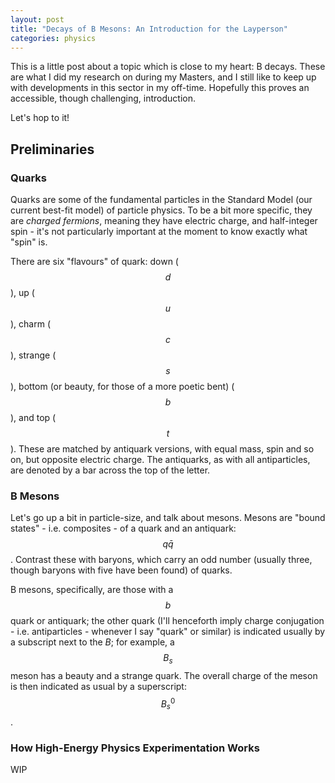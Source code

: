 ```yaml
---
layout: post
title: "Decays of B Mesons: An Introduction for the Layperson"
categories: physics
---
```


This is a little post about a topic which is close to my heart: B decays. These are what I did my research on during my Masters, and I still like to keep up with developments in this sector in my off-time. Hopefully this proves an accessible, though challenging, introduction.

Let's hop to it!

## Preliminaries

### Quarks

Quarks are some of the fundamental particles in the Standard Model (our current best-fit model) of particle physics. To be a bit more specific, they are _charged fermions_, meaning they have electric charge, and half-integer spin - it's not particularly important at the moment to know exactly what "spin" is.

There are six "flavours" of quark: down ($$d$$), up ($$u$$), charm ($$c$$), strange ($$s$$), bottom (or beauty, for those of a more poetic bent) ($$b$$), and top ($$t$$). These are matched by antiquark versions, with equal mass, spin and so on, but opposite electric charge. The antiquarks, as with all antiparticles, are denoted by a bar across the top of the letter.

### B Mesons

Let's go up a bit in particle-size, and talk about mesons. Mesons are "bound states" - i.e. composites - of a quark and an antiquark: $$q \bar{q}$$. Contrast these with baryons, which carry an odd number (usually three, though baryons with five have been found) of quarks.

B mesons, specifically, are those with a $$b$$ quark or antiquark; the other quark (I'll henceforth imply charge conjugation - i.e. antiparticles - whenever I say "quark" or similar) is indicated usually by a subscript next to the $B$; for example, a $$B_s$$ meson has a beauty and a strange quark. The overall charge of the meson is then indicated as usual by a superscript: $$B^0_s$$.

### How High-Energy Physics Experimentation Works

WIP
